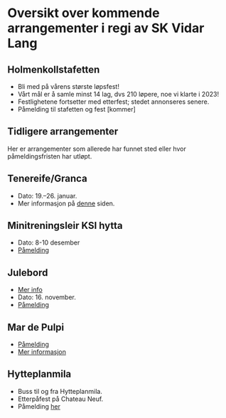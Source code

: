# Oversikt over kommende arrangementer i regi av SK Vidar Lang

## Holmenkollstafetten <Badge type="tip" text="løp, buss, fest" /> <Badge type="info" text="4. Mai, 2024" />
* Bli med på vårens største løpsfest!
* Vårt mål er å samle minst 14 lag, dvs 210 løpere, noe vi klarte i 2023! 
* Festlighetene fortsetter med etterfest; stedet annonseres senere.
* Påmelding til stafetten og fest [kommer]


## Tidligere arrangementer

Her er arrangementer som allerede har funnet sted eller hvor påmeldingsfristen har utløpt.

## Tenereife/Granca <Badge type="tip" text="Treningsleir" />  <Badge type="info" text="q1 2024" />

* Dato: 19.–26. januar.
* Mer informasjon på [denne](/arrangementer/treningsleir/2024-q1-fuerteventura) siden.

## Minitreningsleir KSI hytta <Badge type="tip" text="Fest" /> <Badge type="info" text="8-10 desember, 2023" />
* Dato: 8-10 desember
* [Påmelding](/arrangementer/treningsleir/2023-q4-minitreningsleir)

## Julebord <Badge type="tip" text="Fest" /> <Badge type="info" text="16. November, 2023" />

* [Mer info](https://www.facebook.com/events/1359388694612729/)
* Dato: 16. november.
* [Påmelding](/arrangementer/sosialt/julebord-23/)

## Mar de Pulpi <Badge type="tip" text="Utløpt-Treningsleir" /> <Badge type="info" text="Oktober 2023" />

* [Påmelding](https://docs.google.com/forms/d/e/1FAIpQLScL4z4DtAlAR2vj8qbSJe7BcnlxeJCs_zj2Kluf_b5QLkRdeg/viewform)
* [Mer informasjon](https://sites.google.com/skvidar.no/lang/mar-de-pulpi-2023)

## Hytteplanmila <Badge type="tip" text="løp, buss, fest" /> <Badge type="info" text="21. Oktober, 2023" />
* Buss til og fra Hytteplanmila.
* Etterpåfest på Chateau Neuf.
* Påmelding [her](https://neartail.com/sm/MgpJHJ-OX)
